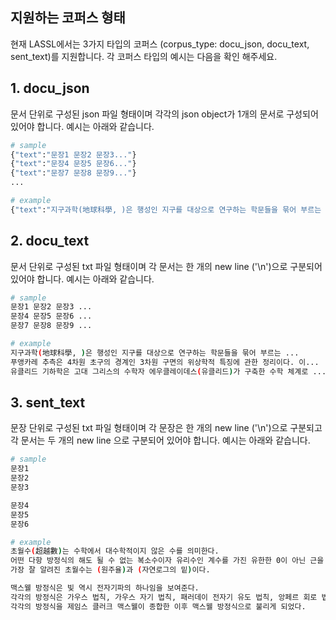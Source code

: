 ## 지원하는 코퍼스 형태

현재 LASSL에서는 3가지 타입의 코퍼스 (corpus_type: docu_json, docu_text, sent_text)를 지원합니다. 각 코퍼스 타입의 예시는 다음을 확인 해주세요.

## 1. docu_json

문서 단위로 구성된 json 파일 형태이며 각각의 json object가 1개의 문서로 구성되어 있어야 합니다. 예시는 아래와 같습니다.

```bash
# sample
{"text":"문장1 문장2 문장3..."}
{"text":"문장4 문장5 문장6..."}
{"text":"문장7 문장8 문장9..."}
...

# example
{"text":"지구과학(地球科學, )은 행성인 지구를 대상으로 연구하는 학문들을 묶어 부르는 이름이다. 지구의 환경은 크게 육지, 바다, 대기로 나누어지며, 이러한 환경들은 각각 지구과학의 주요분야라고 할 수 있는 지질과학, 수문과학, 대기과학 분야의 주요연구대상이 된다. 일반적으로 지구과학으로 불리는 학문들은 대기에서 일어나는 현상을 대상으로 하는 기상학, 지구 표면의 물질을 주로 대상으로 하는 지질학, 바다 현상을 대상으로 하는 해양학, 지구의 깊은 속에서 일어나는 현상을 대상으로 하는 지구물리학 등이 있다."}
```

## 2. docu_text

문서 단위로 구성된 txt 파일 형태이며 각 문서는 한 개의 new line ('\n')으로 구분되어 있어야 합니다. 예시는 아래와 같습니다.

```bash
# sample
문장1 문장2 문장3 ...
문장4 문장5 문장6 ...
문장7 문장8 문장9 ...

# example
지구과학(地球科學, )은 행성인 지구를 대상으로 연구하는 학문들을 묶어 부르는 ...
푸앵카레 추측은 4차원 초구의 경계인 3차원 구면의 위상학적 특징에 관한 정리이다. 이...
유클리드 기하학은 고대 그리스의 수학자 에우클레이데스(유클리드)가 구축한 수학 체계로 ...
```

## 3. sent_text

문장 단위로 구성된 txt 파일 형태이며 각 문장은 한 개의 new line ('\n')으로 구분되고 각 문서는 두 개의 new line 으로 구분되어 있어야 합니다. 예시는 아래와 같습니다.

```bash
# sample
문장1 
문장2 
문장3

문장4
문장5
문장6

# example
초월수(超越數)는 수학에서 대수학적이지 않은 수를 의미한다.
어떤 다항 방정식의 해도 될 수 없는 복소수이자 유리수인 계수를 가진 유한한 0이 아닌 근을 의미한다.
가장 잘 알려진 초월수는 (원주율)과 (자연로그의 밑)이다.

맥스웰 방정식은 빛 역시 전자기파의 하나임을 보여준다.
각각의 방정식은 가우스 법칙, 가우스 자기 법칙, 패러데이 전자기 유도 법칙, 앙페르 회로 법칙으로 불린다.
각각의 방정식을 제임스 클러크 맥스웰이 종합한 이후 맥스웰 방정식으로 불리게 되었다.
```

